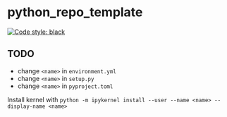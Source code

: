 # python_repo_template

<a href="https://github.com/psf/black"><img alt="Code style: black" src="https://img.shields.io/badge/code%20style-black-000000.svg"></a>

## TODO

- change `<name>` in `environment.yml`
- change `<name>` in `setup.py`
- change `<name>` in `pyproject.toml`

Install kernel with 
`python -m ipykernel install --user --name <name> --display-name <name>`
